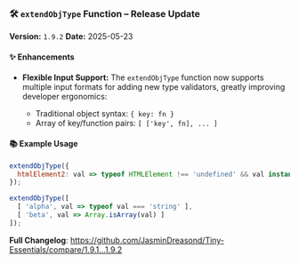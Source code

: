 ### 🛠️ `extendObjType` Function – Release Update

**Version:** `1.9.2`
**Date:** 2025-05-23

#### ✨ Enhancements

* **Flexible Input Support:**
  The `extendObjType` function now supports multiple input formats for adding new type validators, greatly improving developer ergonomics:

  * Traditional object syntax: `{ key: fn }`
  * Array of key/function pairs: `[ ['key', fn], ... ]`

#### 📚 Example Usage

```js
extendObjType({
  htmlElement2: val => typeof HTMLElement !== 'undefined' && val instanceof HTMLElement
});

extendObjType([
  [ 'alpha', val => typeof val === 'string' ],
  [ 'beta', val => Array.isArray(val) ]
]);
```

**Full Changelog**: https://github.com/JasminDreasond/Tiny-Essentials/compare/1.9.1...1.9.2